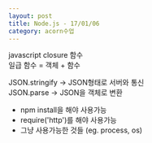 ```yaml
---
layout: post
title: Node.js - 17/01/06
category: acorn수업
---
```


javascript closure 함수  
일급 함수 = 객체 + 함수  

JSON.stringify &rarr; JSON형태로 서버와 통신  
JSON.parse &rarr; JSON을 객체로 변환  
- npm install을 해야 사용가능
- require('http')를 해야 사용가능
- 그냥 사용가능한 것들 (eg. process, os)
